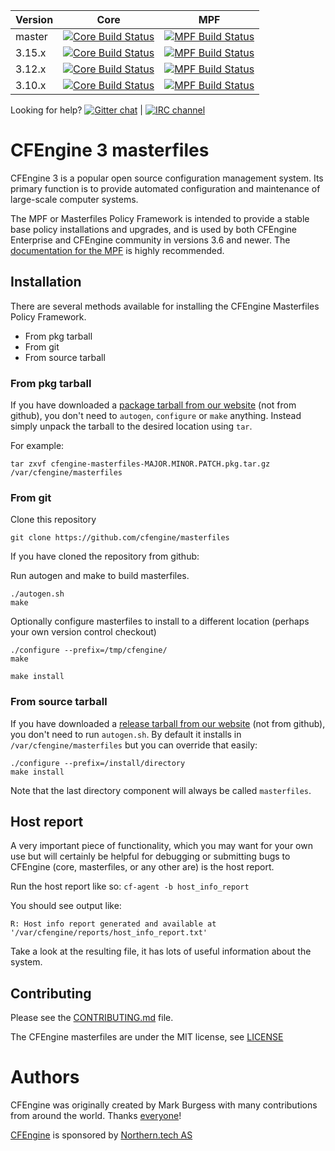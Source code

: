 | Version | Core                                                                                                               | MPF                                                                                                                             |
|---------|--------------------------------------------------------------------------------------------------------------------|---------------------------------------------------------------------------------------------------------------------------------|
|  master | [![Core Build Status](https://travis-ci.com/cfengine/core.svg?branch=master)](https://travis-ci.com/cfengine/core) | [![MPF Build Status](https://travis-ci.com/cfengine/masterfiles.svg?branch=master)](https://travis-ci.com/cfengine/masterfiles) |
|  3.15.x | [![Core Build Status](https://travis-ci.com/cfengine/core.svg?branch=3.15.x)](https://travis-ci.com/cfengine/core) | [![MPF Build Status](https://travis-ci.com/cfengine/masterfiles.svg?branch=3.15.x)](https://travis-ci.com/cfengine/masterfiles) |
|  3.12.x | [![Core Build Status](https://travis-ci.com/cfengine/core.svg?branch=3.12.x)](https://travis-ci.com/cfengine/core) | [![MPF Build Status](https://travis-ci.com/cfengine/masterfiles.svg?branch=3.12.x)](https://travis-ci.com/cfengine/masterfiles) |
|  3.10.x | [![Core Build Status](https://travis-ci.com/cfengine/core.svg?branch=3.10.x)](https://travis-ci.com/cfengine/core) | [![MPF Build Status](https://travis-ci.com/cfengine/masterfiles.svg?branch=3.10.x)](https://travis-ci.com/cfengine/masterfiles) |

Looking for help?
[![Gitter chat](https://badges.gitter.im/cfengine/core.png)](https://gitter.im/cfengine/core) | [![IRC channel](https://kiwiirc.com/buttons/irc.cfengine.com/cfengine.png)](https://web.libera.chat?channel=#cfengine)

# CFEngine 3 masterfiles

CFEngine 3 is a popular open source configuration management system. Its primary
function is to provide automated configuration and maintenance of large-scale
computer systems.

The MPF or Masterfiles Policy Framework is intended to provide a stable base
policy installations and upgrades, and is used by both CFEngine Enterprise and
CFEngine community in versions 3.6 and newer.
The
[documentation for the MPF](https://docs.cfengine.com/docs/master/reference-masterfiles-policy-framework.html) is
highly recommended.

## Installation

There are several methods available for installing the CFEngine Masterfiles
Policy Framework.

* From pkg tarball
* From git
* From source tarball

### From pkg tarball

If you have downloaded
a [package tarball from our website](https://cfengine.com/product/community/)
(not from github), you don't need to `autogen`, `configure` or `make` anything.
Instead simply unpack the tarball to the desired location using `tar`.

For example:

```
tar zxvf cfengine-masterfiles-MAJOR.MINOR.PATCH.pkg.tar.gz /var/cfengine/masterfiles
```

### From git

Clone this repository

```
git clone https://github.com/cfengine/masterfiles
```

If you have cloned the repository from github:

Run autogen and make to build masterfiles.

```
./autogen.sh
make
```

Optionally configure masterfiles to install to a different location (perhaps your
own version control checkout)

```
./configure --prefix=/tmp/cfengine/
make
```

```
make install
```

### From source tarball

If you have downloaded
a [release tarball from our website](https://cfengine.com/product/community/)
(not from github), you don't need to run `autogen.sh`. By default it installs in
`/var/cfengine/masterfiles` but you can override that easily:

```
./configure --prefix=/install/directory
make install
```

Note that the last directory component will always be called `masterfiles`.

## Host report

A very important piece of functionality, which you may want for your
own use but will certainly be helpful for debugging or submitting bugs
to CFEngine (core, masterfiles, or any other are) is the host report.

Run the host report like so: `cf-agent -b host_info_report`

You should see output like:

```
R: Host info report generated and available at '/var/cfengine/reports/host_info_report.txt'
```

Take a look at the resulting file, it has lots of useful information about the system.

## Contributing

Please see the [CONTRIBUTING.md](CONTRIBUTING.md) file.

The CFEngine masterfiles are under the MIT license, see [LICENSE](LICENSE)

# Authors

CFEngine was originally created by Mark Burgess with many contributions from
around the world. Thanks [everyone](https://github.com/cfengine/core/blob/master/AUTHORS)!

[CFEngine](https://cfengine.com) is sponsored by [Northern.tech AS](https://northern.tech)
